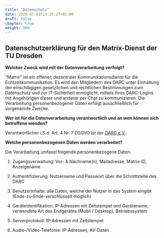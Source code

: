 ```yaml
---
title: "Datenschutz"
date: 2020-07-03T13:25:27+02:00
draft: false
chapter: true
weight: 900
---
```

## Datenschutzerklärung für den Matrix-Dienst der TU Dresden

**Welcher Zweck wird mit der Datenverarbeitung verfolgt?**

"Matrix" ist ein offener, dezentraler Kommunikationsdienst für die Echtzeitkommunikation. Es wird den Mitgliedern des DARC unter Einhaltung der einschlägigen gesetzlichen und rechtlichen Bestimmungen zum Datenschutz und zur IT-Sicherheit ermöglicht, mittels ihres DARC-Logins mit Angehörigen dieser und anderer per Chat zu kommunizieren. Die Verarbeitung personenbezogener Daten erfolgt ausschließlich für vorgenannte Zwecke.

**Wer ist für die Datenverarbeitung verantwortlich und an wen können sich
betroffene wenden?**

Verantwortlicher
i.S.d. Art. 4 Nr. 7 DSGVO ist der [DARC e.V.](https://darc.de/impressum).

**Welche personenbezogenen Daten werden verarbeitet?**

Die Verarbeitung umfasst folgende personenbezogene Daten:

1. Zugangsverwaltung: Vor- & Nachname(n), Mailadresse, Matrix-ID, Anzeigename

2. Authentifizierung: Nutzername und Passwort über die Schnittstelle des DARC

3. Benutzerinhalte: alle Daten, welche der Nutzer in das System eingibt (Ende-zu-Ende-verschlüsselt möglich)

4. Geräteidentifikation: IP-Adressen mit Zeitstempel und Gerätename; verwendete Art des Endgerätes (Mobil / Desktop), Betriebssystem

5. Serverprotokoll: IP-Adressen mit Zeitstempel

6. Audio-/Video-Telefonie: IP-Adressen, AV-Daten